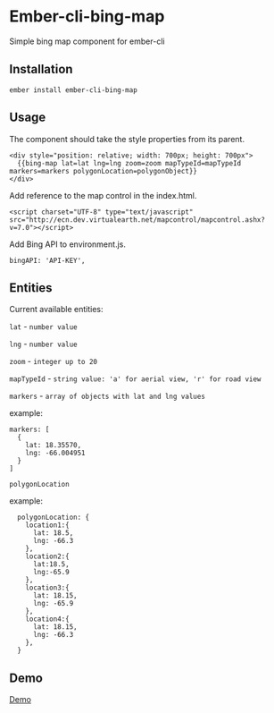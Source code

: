 # Ember-cli-bing-map

Simple bing map component for ember-cli

## Installation

```
ember install ember-cli-bing-map
``` 

## Usage

The component should take the style properties from its parent.

```
<div style="position: relative; width: 700px; height: 700px">
  {{bing-map lat=lat lng=lng zoom=zoom mapTypeId=mapTypeId markers=markers polygonLocation=polygonObject}}
</div>

```
Add reference to the map control in the index.html.

```
<script charset="UTF-8" type="text/javascript" src="http://ecn.dev.virtualearth.net/mapcontrol/mapcontrol.ashx?v=7.0"></script>
```
Add Bing API to environment.js.

```
bingAPI: 'API-KEY',
```

## Entities

Current available entities:

`lat` - `number value` 

`lng` - `number value`

`zoom` - `integer up to 20`

`mapTypeId` - `string value: 'a' for aerial view, 'r' for road view `

`markers` - `array of objects with lat and lng values`

example:

```
markers: [
  {
    lat: 18.35570,
    lng: -66.004951
  }
]
```

`polygonLocation`

example:

```
  polygonLocation: {
    location1:{
      lat: 18.5,
      lng: -66.3
    }, 
    location2:{
      lat:18.5,
      lng:-65.9
    },
    location3:{
      lat: 18.15,
      lng: -65.9
    },
    location4:{
      lat: 18.15,
      lng: -66.3
    },
  }
```

## Demo

[Demo](https://cometaworks.github.io/ember-cli-bing-map/)